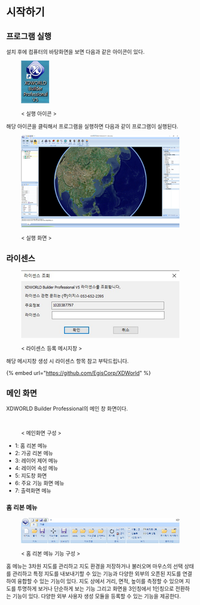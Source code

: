 # 시작하기

## 프로그램 실행

설치 후에 컴퓨터의 바탕화면을 보면 다음과 같은 아이콘이 있다.

<figure><img src=".gitbook/assets/start_1.png" alt=""><figcaption><p>&#x3C; 실행 아이콘 ></p></figcaption></figure>

해당 아이콘을 클릭해서 프로그램을 실행하면 다음과 같이 프로그램이 실행된다.

<figure><img src=".gitbook/assets/start_2.png" alt=""><figcaption><p>&#x3C; 실행 화면 ></p></figcaption></figure>

## 라이센스

<figure><img src=".gitbook/assets/licence_1.jpg" alt=""><figcaption><p>&#x3C; 라이센스 등록 메시지창 ></p></figcaption></figure>

해당 메시지창 생성 시 라이센스 항목 참고 부탁드립니다.

{% embed url="https://github.com/EgisCorp/XDWorld" %}

## 메인 화면

XDWORLD Builder Professional의 메인 창 화면이다.

<figure><img src=".gitbook/assets/start_3.png" alt=""><figcaption><p>&#x3C; 메인화면 구성 ></p></figcaption></figure>

* 1: 홈 리본 메뉴
* 2: 가공 리본 메뉴
* 3: 레이어 제어 메뉴
* 4: 레이어 속성 메뉴
* 5: 지도창 화면
* 6: 주요 기능 화면 메뉴
* 7: 출력화면 메뉴

### 홈 리본 메뉴

<figure><img src=".gitbook/assets/start_4.png" alt=""><figcaption><p>&#x3C; 홈 리본 메뉴 기능 구성 ></p></figcaption></figure>

홈 메뉴는 3차원 지도를 관리하고 지도 환경을 저장하거나 불러오며 마우스의 선택 상태를 관리하고 특정 지도를 내보내기할 수 있는 기능과 다양한 외부의 오픈된 지도를 연결하여 융합할 수 있는 기능이 있다. 지도 상에서 거리, 면적, 높이를 측정할 수 있으며 지도를 투명하게 보거나 단순하게 보는 기능 그리고 화면을 3인칭에서 1인칭으로 전환하는 기능이 있다. 다양한 외부 사용자 생성 모듈을 등록할 수 있는 기능을 제공한다.
